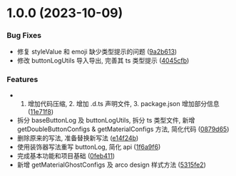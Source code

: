 # 1.0.0 (2023-10-09)


### Bug Fixes

* 修复 styleValue 和 emoji 缺少类型提示的问题 ([9a2b613](https://github.com/Redstone-1/console-log-button/commit/9a2b6134d3bcc2250e09bd9fb2cab5eb462cfa76))
* 修改 buttonLogUtils 导入导出, 完善其 ts 类型提示 ([4045cfb](https://github.com/Redstone-1/console-log-button/commit/4045cfb83dde61386f761b20830883132e9f97e1))


### Features

* 1. 增加代码压缩, 2. 增加 .d.ts 声明文件, 3. package.json 增加部分信息 ([11e71f8](https://github.com/Redstone-1/console-log-button/commit/11e71f8db28346f4b84d42bb3002b2717a45ea84))
* 拆分 baseButtonLog 及 buttonLogUtils, 拆分 ts 类型文件, 新增 getDoubleButtonConfigs & getMaterialConfigs 方法, 简化代码 ([0879d65](https://github.com/Redstone-1/console-log-button/commit/0879d65958f676dae05799973f7317bd174c56c2))
* 删除原来的写法, 准备替换新写法 ([e14f24b](https://github.com/Redstone-1/console-log-button/commit/e14f24b965e70fa9f28a7264c4d69ce74fae394b))
* 使用装饰器写法重写 buttonLog, 简化 api ([1f6a9f6](https://github.com/Redstone-1/console-log-button/commit/1f6a9f6ea430f16ec8b0010e1048ad9a674ffc42))
* 完成基本功能和项目基础 ([0feb411](https://github.com/Redstone-1/console-log-button/commit/0feb411d2f8e7495382c4a7f9a568de4970dc3c3))
* 新增 getMaterialGhostConfigs 及 arco design 样式方法 ([5315fe2](https://github.com/Redstone-1/console-log-button/commit/5315fe27f7d2aae48acfb7287433ec13351e08d7))



